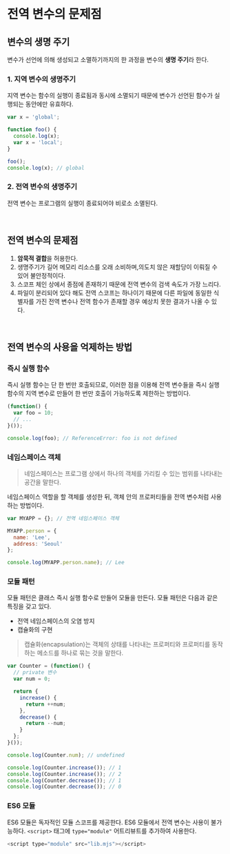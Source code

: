 # 전역 변수의 문제점

## 변수의 생명 주기
변수가 선언에 의해 생성되고 소멸하기까지의 한 과정을 변수의 **생명 주기**라 한다.

### 1. 지역 변수의 생명주기
지역 변수는 함수의 실행이 종료됨과 동시에 소멸되기 때문에 변수가 선언된 함수가 실행되는 동안에만 유효하다.

```js
var x = 'global';

function foo() {
  console.log(x);
  var x = 'local';
}

foo();
console.log(x); // global
```

### 2. 전역 변수의 생명주기
전역 변수는 프로그램의 실행이 종료되어야 비로소 소멸된다.

<br>

## 전역 변수의 문제점
1. **암묵적 결합**을 허용한다.
2. 생명주기가 길어 메모리 리소스를 오래 소비하며,의도치 않은 재할당이 이뤄질 수 있어 불안정적이다.
3. 스코프 체인 상에서 종점에 존재하기 때문에 전역 변수의 검색 속도가 가장 느리다.
4. 파일이 분리되어 있다 해도 전역 스코프는 하나이기 때문에 다른 파일에 동일한 식별자를 가진 전역 변수나 전역 함수가 존재할 경우 예상치 못한 결과가 나올 수 있다.

<br>

## 전역 변수의 사용을 억제하는 방법

### 즉시 실행 함수
즉시 실행 함수는 단 한 번만 호출되므로, 이러한 점을 이용해 전역 변수들을 즉시 실행 함수의 지역 변수로 만들어 한 번만 호출이 가능하도록 제한하는 방법이다.
```js
(function() {
  var foo = 10;
  // ...
}());

console.log(foo); // ReferenceError: foo is not defined
```

### 네임스페이스 객체

> 네임스페이스는 프로그램 상에서 하나의 객체를 가리킬 수 있는 범위를 나타내는 공간을 말한다.

네임스페이스 역할을 할 객체를 생성한 뒤, 객체 안의 프로퍼티들을 전역 변수처럼 사용하는 방법이다.

```js
var MYAPP = {}; // 전역 네임스페이스 객체

MYAPP.person = {
  name: 'Lee',
  address: 'Seoul'
};

console.log(MYAPP.person.name); // Lee
```

### 모듈 패턴

모듈 패턴은 클래스 즉시 실행 함수로 만들어 모듈을 만든다.
모듈 패턴은 다음과 같은 특징을 갖고 있다.

- 전역 네임스페이스의 오염 방지
- 캡슐화의 구현

> 캡슐화(encapsulation)는 객체의 상태를 나타내는 프로퍼티와 프로퍼티를 동작하는 메소드를 하나로 묶는 것을 말한다.

```js
var Counter = (function() {
  // private 변수
  var num = 0;

  return {
    increase() {
      return ++num;
    },
    decrease() {
      return --num;
    }
  };
}());

console.log(Counter.num); // undefined

console.log(Counter.increase()); // 1
console.log(Counter.increase()); // 2
console.log(Counter.decrease()); // 1
console.log(Counter.decrease()); // 0
```


### ES6 모듈
ES6 모듈은 독자적인 모듈 스코프를 제공한다. ES6 모듈에서 전역 변수는 사용이 불가능하다. `<script>` 태그에 `type="module"` 어트리뷰트를 추가하여 사용한다.

```js
<script type="module" src="lib.mjs"></script> 
```

